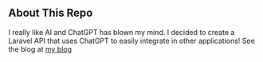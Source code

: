 
## About This Repo

I really like AI and ChatGPT has blown my mind. I decided to create a Laravel API that uses ChatGPT to easily integrate in other applications! See the blog at [my blog](https://jyroneparker.com/2023/02/17/creating-a-laravel-chatgpt-api/)
